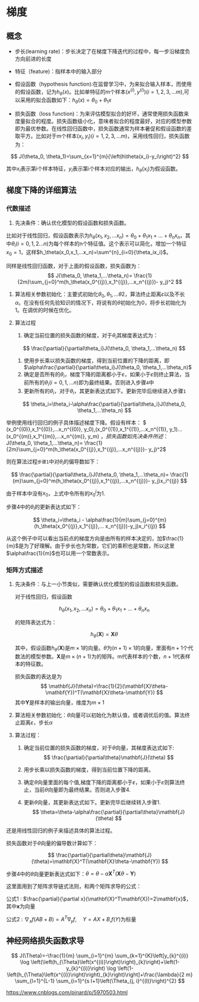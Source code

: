 # 梯度

## 概念

- 步长(learning rate)：步长决定了在梯度下降迭代的过程中，每一步沿梯度负方向前进的长度

- 特征（feature)：指样本中的输入部分

- 假设函数（hypothesis function):在监督学习中，为来拟合输入样本，而使用的假设函数，记为$h_\theta(x)$。比如单特征的m个样本$(x^{(i)},y^{(i)})(i=1,2,3,...m)$,可以采用的拟合函数如下：$h_\theta(x)=\theta_0 + \theta_1x$

- 损失函数（loss function)：为来评估模型拟合的好坏，通常使用损失函数来度量拟合的程度。损失函数级小化，意味者拟合的程度最好，对应的模型参数即为最优参数。在线性回归函数中，损失函数通常为样本暑促和假设函数的差取平方。比如对于m个样本$(x_i,y_i)(i=1,2,3,...m)$，采用线性回归，损失函数为：

$$
J(\theta_0, \theta_1)=\sum_{x=1}^{m}{\left(h\theta(x_i)-y_i\right)^2}
$$

其中$x_i$表示第i个样本特征，$y_i$表示第i个样本对应的输出，$h_\theta(x_i)$为假设函数。

## 梯度下降的详细算法

### 代数描述

1. 先决条件：确认优化模型的假设函数和损失函数。

比如对于线性回归，假设函数表示为$h_\theta(x_1,x_2,...x_n)=\theta_0+\theta_1x_1+...+\theta_nx_n$，其中$\theta_i(i=0,1,2...n)$为每个样本的n个特征值。这个表示可以简化，增加一个特征$x_0=1$，这样$h_\theta(x_0,x_1,...x_n)=\sum^{n}_{i=0}{\theta_ix_i}$。

同样是线性回归函数，对于上面的假设函数，损失函数为：
$$
J(\theta_0, \theta_1,...\theta_n)=
\frac{1}{2m}\sum_{j=0}^m(h_\theta(x_0^{(j)},x_1^{(j)},...x_n^{(j)})- y_j)^2
$$

1. 算法相关参数初始化：主要式初始化$\theta_0, \theta_1, ...\theta2$，算法终止距离$\varepsilon$以及不长$\alpha$。在没有任何先验知识的情况下，将说有的$\theta$初始化为0，将步长初始化为1。在调优的时候在优化。
1. 算法过程

    1. 确定当前位置的损失函数的梯度，对于$\theta_i$其梯度表达式为：

    $$
    \frac{\partial}{\partial\theta_i}J(\theta_0, \theta_1,...\theta_n)
    $$

    1. 使用步长乘以损失函数的梯度，得到当前位置的下降的距离，即$\alpha\frac{\partial}{\partial\theta_i}J(\theta_0, \theta_1,...\theta_n)$
    1. 确定是否所有的$\theta_i$，梯度下降的距离都小于$\varepsilon$，如果小于$\varepsilon$则终止算法，当前所有的$\theta_i(i=0,1,...n)$即为最终结果。否则进入步骤`4`中
    1. 更新所有的$\theta_i$，对于$\theta_i$，其更新表达式如下。更新完毕后继续进入步骤`1`

    $$
    \theta_i=\theta_i-\alpha\frac{\partial}{\partial\theta_i}J(\theta_0, \theta_1,...\theta_n)
    $$

举例使用线行回归的例子具体描述梯度下降。假设有样本：
$
(x_0^{(0)},x_1^{(0)},...x_n^{(0)}, y_0),(x_0^{(1)},x_1^{(1)},...x_n^{(1)}, y_1)...(x_0^{(m)},x_1^{(m)},...x_n^{(m)}, y_m)
$，损失函数如先决条件所述：$J(\theta_0, \theta_1,...\theta_n)=
\frac{1}{2m}\sum_{j=0}^m(h_\theta(x_0^{(j)},x_1^{(j)},...x_n^{(j)})- y_j)^2$

则在算法过程`步骤1`中对$\theta_i$的偏导数如下：

$$
\frac{\partial}{\partial\theta_i}J(\theta_0, \theta_1,...\theta_n)=
\frac{1}{m}\sum_{j=0}^m(h_\theta(x_0^{(j)},x_1^{(j)},...x_n^{(j)})- y_j)x_i^{(j)}
$$

由于样本中没有$x_0$，上式中令所有的$x_0^j$为1.

步骤4中的$\theta_i$的更新表达式如下：

$$
\theta_i=\theta_i - \alpha\frac{1}{m}\sum_{j=0}^{m}(h_\theta(x_0^{(j)},x_1^{(j)},... x_n^{(j)})-y_j)x_i^{(j)}
$$

从这个例子中可以看出当前点的梯度方向是由所有的样本决定的，加$\frac{1}{m}$是为了好理解。由于步长也为常数，它们的乘积也是常数，所以这里$\alpha\frac{1}{m}$也可以用一个常数表示。

### 矩阵方式描述

1. 先决条件：与上一小节类似，需要确认优化模型的假设函数和损失函数。

   对于线性回归，假设函数

   $$
   h_\theta(x_1, x_2,...x_n)=\theta_0+\theta_1x_1+...+\theta_nx_n
   $$

   的矩阵表达式为：

   $$
   h_\theta(\mathbf{X})=\mathbf{X}\theta
   $$

   其中，假设函数$h_\theta(\mathbf{X})$是$m\times1$的向量。$\theta$为$(n+1)\times1$的向量，里面有$n+1$个代数法的模型参数。$\mathbf{X}$是$m\times(n+1)$为的矩阵。m代表样本的个数，$n+1$代表样本的特征数。

   损失函数的表达是为
   $$
   \mathbf{J}(\theta)=\frac{1}{2}(\mathbf{X}\theta-\mathbf{Y})^T(\mathbf{X}\theta-\mathbf{Y})
   $$
   其中$\mathbf{Y}$是样本的输出向量，维度为$m\times1$

1. 算法相关参数初始化：$\theta$向量可以初始化为默认值，或者调优后的值。算法终止距离$\varepsilon$，步长$\alpha$

1. 算法过程：

    1. 确定当前位置的损失函数的梯度，对于$\theta$向量，其梯度表达式如下:
        $$
        \frac{\partial}{\partial\theta}\mathbf{J}(\theta)
        $$

    1. 用步长乘以损失函数的梯度，得到当前位置下降的距离。
    1. 确定$\theta$向量里面的每个值,梯度下降的距离都小于$\varepsilon$，如果小于$\varepsilon$则算法终止，当前$\theta$向量即为最终结果。否则进入步骤4.
    1. 更新$\theta$向量，其更新表达式如下。更新完毕后继续转入步骤1.
        $$
        \theta=\theta-\alpha\frac{\partial}{\partial\theta}\mathbf{J}(\theta)
        $$

还是用线性回归的例子来描述具体的算法过程。

损失函数对于$\theta$向量的偏导数计算如下：

$$
\frac{\partial}{\partial\theta}\mathbf{J}(\theta)=\mathbf{X}^T(\mathbf{X}\theta-\mathbf{Y})
$$

步骤4中的$\theta$向量更新表达式如下：$\theta=\theta-\alpha\mathbf{X}^T(\mathbf{X}\theta-\mathbf{Y})$

这里面用到了矩阵求导链式法则，和两个矩阵求导的公式：

公式1 : $\frac{\partial}{\partial x}(\mathbf{X}^T\mathbf{X})=2\mathbf{x}$，其中$\mathbf{x}$为向量

公式2 : $\nabla_xf(AB+B)=A^T\nabla_yf\text{,}\quad Y=AX+B$,$f(Y)$为标量

## 神经网络损失函数求导

$$
J(\Theta)=-\frac{1}{m} \sum_{i=1}^{m} \sum_{k=1}^{K}\left[y_{k}^{(i)} \log \left(\left(h_{\Theta}\left(x^{(i)}\right)\right)_{k}\right)+\left(1-y_{k}^{(i)}\right) \log \left(1-\left(h_{\Theta}\left(x^{(i)}\right)\right)_{k}\right)\right]+\frac{\lambda}{2 m} \sum_{l=1}^{L-1} \sum_{i=1}^{s l+1}\left(\Theta_{j, i}^{(l)}\right)^{2}
$$


https://www.cnblogs.com/pinard/p/5970503.html
